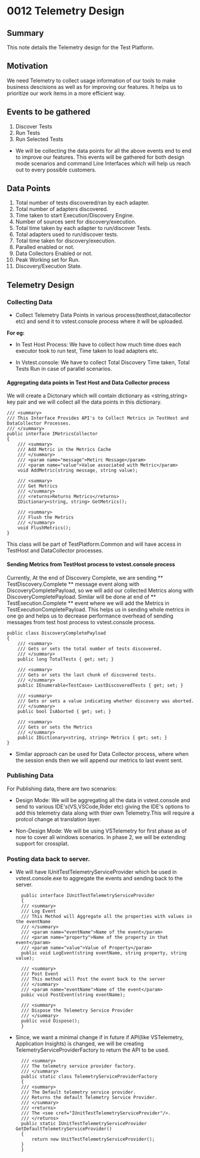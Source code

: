 # 0012 Telemetry Design

## Summary
This note details the Telemetry design for the Test Platform.

## Motivation
We need Telemetry to collect usage information of our tools to make business descisions as well as for improving our features. It helps us to prioritize our work items in a more efficient way.

## Events to be gathered
1. Discover Tests
2. Run Tests
3. Run Selected Tests

* We will be collecting the data points for all the above events end to end to improve our features. This events will be gathered for both design mode scenarios and command Line Interfaces which will help us reach out to every possible customers.

## Data Points
1. Total number of tests discovered/ran by each adapter.
2. Total number of adapters discovered.
3. Time taken to start Execution/Discovery Engine.
4. Number of sources sent for discovery/execution.
5. Total time taken by each adapter to run/discover Tests.
6. Total adapters used to run/discover tests.
7. Total time taken for discovery/execution.
8. Paralled enabled or not.
9. Data Collectors Enabled or not.
10. Peak Working set for Run.
11. Discovery/Execution State.

## Telemetry Design 

### Collecting Data
* Collect Telemetry Data Points in various process(testhost,datacollector etc) and send it to vstest.console process where it will be uploaded.

**For eg:**
* In Test Host Process:
We have to collect how much time does each executor took to run test, Time taken to load adapters etc.

* In Vstest.console:
We have to collect Total Discovery Time taken, Total Tests Run in case of parallel scenarios.

#### Aggregating data points in Test Host and Data Collector process
We will create a Dictonary which will contain dictionary as <string,string> key pair and we will collect all the data points in this dictionary. 

    /// <summary>
    /// This Interface Provides API's to Collect Metrics in TestHost and DataCollector Processes.
    /// </summary>
    public interface IMetricsCollector
    { 
        /// <summary>
        /// Add Metric in the Metrics Cache
        /// </summary>
        /// <param name="message">Metirc Message</param>
        /// <param name="value">Value associated with Metric</param>
        void AddMetric(string message, string value);

        /// <summary>
        /// Get Metrics
        /// </summary>
        /// <returns>Returns Metrics</returns>
        IDictionary<string, string> GetMetrics();

        /// <summary>
        /// Flush the Metrics
        /// </summary>
        void FlushMetrics();
    }

This class will be part of TestPlatform.Common and will have access in TestHost and DataCollector processes.


#### Sending Metrics from TestHost process to vstest.console process
Currently, At the end of Discovery Complete, we are sending ** TestDiscovery.Complete ** message event along with DiscoveryCompletePayload, so we will add our collected Metrics along with DiscoveryCompletePayload. Similar will be done at end of ** TestExecution.Complete ** event where we will add the Metrics in TestExecutionCompletePayload. This helps us in sending whole metrics in one go and helps us to decrease performance overhead of sending messages from test host process to vstest.console process.

    public class DiscoveryCompletePayload
    {
        /// <summary>
        /// Gets or sets the total number of tests discovered.
        /// </summary>
        public long TotalTests { get; set; }

        /// <summary>
        /// Gets or sets the last chunk of discovered tests.
        /// </summary>
        public IEnumerable<TestCase> LastDiscoveredTests { get; set; }

        /// <summary>
        /// Gets or sets a value indicating whether discovery was aborted.
        /// </summary>
        public bool IsAborted { get; set; }

        /// <summary>
        /// Gets or sets the Metrics
        /// </summary>
        public IDictionary<string, string> Metrics { get; set; }
    }

* Similar approach can be used for Data Collector process, where when the session ends then we will append our metrics to last event sent.

### Publishing Data

For Publishing data, there are two scenarios:
* Design Mode: We will be aggregating all the data in vstest.console and send to various IDE's(VS,VSCode,Rider etc) giving the IDE's options to add this telemetry data along with thier own Telemetry.This will require a protcol change at translation layer.

* Non-Design Mode:
We will be using VSTelemetry for first phase as of now to cover all windows scenarios. In phase 2, we will be extending support for crossplat.


### Posting data back to server.
* We will have IUnitTestTelemetryServiceProvider which be used in vstest.console.exe to aggregate the events and sending back to the server.
        
        public interface IUnitTestTelemetryServiceProvider
        {
        /// <summary>
        /// Log Event
        /// This Method will Aggregate all the properties with values in the eventName
        /// </summary>
        /// <param name="eventName">Name of the event</param>
        /// <param name="property">Name of the property in that event</param>
        /// <param name="value">Value of Property</param>
        public void LogEvent(string eventName, string property, string value);

        /// <summary>
        /// Post Event
        /// This method will Post the event back to the server
        /// </summary>
        /// <param name="eventName">Name of the event</param>
        pubic void PostEvent(string eventName);

        /// <summary>
        /// Dispose the Telemetry Service Provider
        /// </summary>
        public void Dispose();
        }

* Since, we want a minimal change if in future if API(like VSTelemetry, Application Insights) is changed, we will be creating TelemetryServiceProviderFactory to return the API to be used.

        /// <summary>
        /// The telemetry service provider factory.
        /// </summary>
        public static class TelemetryServiceProviderFactory
        {
        /// <summary>
        /// The Default telemetry service provider.
        /// Returns the default Telemetry Service Provider.
        /// </summary>
        /// <returns>
        /// The <see cref="IUnitTestTelemetryServiceProvider"/>.
        /// </returns>
        public static IUnitTestTelemetryServiceProvider GetDefaultTelemetryServiceProvider()
        {
            return new UnitTestTelemetryServiceProvider();
        }
        }
